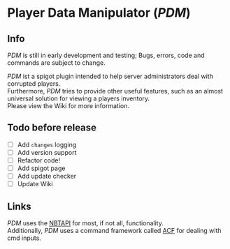 # Player Data Manipulator (*PDM*)

## Info
*PDM* is still in early development and testing; Bugs, errors, code and commands are subject to change.
  
*PDM* ist a spigot plugin intended to help server administrators deal with corrupted players.  
Furthermore, *PDM* tries to provide other useful features, such as an almost universal solution for viewing a players inventory.  
Please view the Wiki for more information.  

## Todo before release
- [ ] Add `changes` logging
- [ ] Add version support
- [ ] Refactor code!
- [ ] Add spigot page
- [ ] Add update checker
- [ ] Update Wiki

## Links
*PDM* uses the [NBTAPI](https://www.spigotmc.org/resources/nbt-api.7939/) for most, if not all, functionality.  
Additionally, *PDM* uses a command framework called [ACF](https://github.com/aikar/commands) for dealing with cmd inputs.
